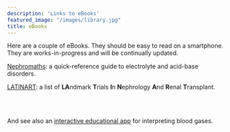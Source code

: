 ```yaml
---
description: 'Links to eBooks'
featured_image: "/images/library.jpg"
title: eBooks
---
```


Here are a couple of eBooks.  They should be easy to read on a smartphone.  They are works-in-progress and will be continually updated.  

[Nephromaths](https://kidneyfish-nephromaths.netlify.app/): a quick-reference guide to electrolyte and acid-base disorders.  

[LATINART](https://kidneyfish-latinart.netlify.app/): a list of **LA**ndmark **T**rials **I**n **N**ephrology **A**nd **R**enal **T**ransplant.  

<br>
<br>

And see also an [interactive educational app](https://kidneyfish.shinyapps.io/davenport_plot/) for interpreting blood gases.  

<!-- Here is a webpage with links to resources that might be useful when [reading a scientific paper](/books/How_to_read_a_paper.html). -->

